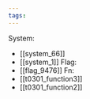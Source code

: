 ```yaml
---
tags:
---
```

System:
- [[system_66]]
- [[system_1]]
Flag:
- [[flag_9476]]
Fn:
- [[t0301_function3]]
- [[t0301_function2]]
